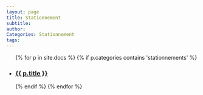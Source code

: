 ```yaml
---
layout: page
title: Stationnement
subtitle:
author:
Categories: Stationnement
tags:
---
```


<ul>

{% for p in site.docs %}
  {% if p.categories contains 'stationnements' %}
  <li class='liste_categorie'>
  <!-- <div> -->
  <h3><a href="{{ p.url }}#stationnement">{{ p.title }}</a></h3>
  <!-- <br>
  <p>{{p.description}}</p> -->
  <!-- </div> -->
  </li>
  {% endif %}
{% endfor %}

</ul>
